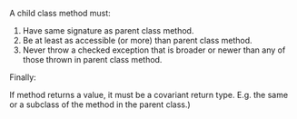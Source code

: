 A child class method must:

1. Have same signature as parent class method.
2. Be at least as accessible (or more) than parent class method.
3. Never throw a checked exception that is broader or newer than any of those thrown in parent class method.


Finally: 

If method returns a value, it must be a covariant return type. 
E.g. the same or a subclass of the method in the parent class.)
